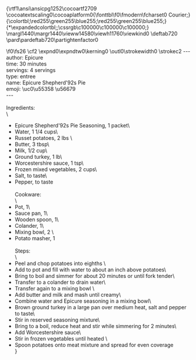 {\rtf1\ansi\ansicpg1252\cocoartf2709
\cocoatextscaling0\cocoaplatform0{\fonttbl\f0\fmodern\fcharset0 Courier;}
{\colortbl;\red255\green255\blue255;\red255\green255\blue255;}
{\*\expandedcolortbl;;\cssrgb\c100000\c100000\c100000;}
\margl1440\margr1440\vieww14580\viewh11760\viewkind0
\deftab720
\pard\pardeftab720\partightenfactor0

\f0\fs26 \cf2 \expnd0\expndtw0\kerning0
\outl0\strokewidth0 \strokec2 ---\
author: Epicure\
time: 30 minutes\
servings: 4 servings\
type: entree\
name: Epicure Shepherd\'92s Pie\
emoji: \uc0\u55358 \u56679 \
---\
\
Ingredients:\
\
- Epicure Shepherd\'92s Pie Seasoning, 1 packet\
- Water, 1 1/4 cups\
- Russet potatoes, 2 lbs \
- Butter, 3 tbsp\
- Milk, 1/2 cup\
- Ground turkey, 1 lb\
- Worcestershire sauce, 1 tsp\
- Frozen mixed vegetables, 2 cups\
- Salt, to taste\
- Pepper, to taste\
\
Cookware:\
\
- Pot, 1\
- Sauce pan, 1\
- Wooden spoon, 1\
- Colander, 1\
- Mixing bowl, 2 \
- Potato masher, 1 \
\
Steps:\
\
- Peel and chop potatoes into eighths \
- Add to pot and fill with water to about an inch above potatoes\
- Bring to boil and simmer for about 20 minutes or until fork tender\
- Transfer to a colander to drain water\
- Transfer again to a mixing bowl \
- Add butter and milk and mash until creamy\
- Combine water and Epicure seasoning in a mixing bowl\
- Brown ground turkey in a large pan over medium heat, salt and pepper to taste\
- Stir in reserved seasoning mixture\
- Bring to a boil, reduce heat and stir while simmering for 2 minutes\
- Add Worcestershire sauce\
- Stir in frozen vegetables until heated \
- Spoon potatoes onto meat mixture and spread for even coverage \
}